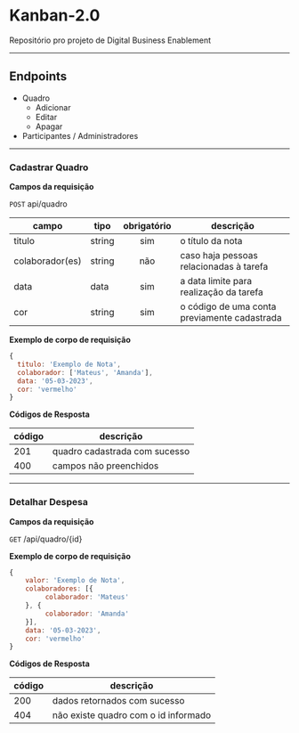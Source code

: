 # Kanban-2.0
Repositório pro projeto de Digital Business Enablement

---

## Endpoints

- Quadro
  - Adicionar
  - Editar
  - Apagar
- Participantes / Administradores

---

### Cadastrar Quadro

**Campos da requisição**

`POST` api/quadro

| campo | tipo | obrigatório | descrição
|-------|------|:-------------:|---
|titulo | string | sim | o título da nota
|colaborador(es) | string | não | caso haja pessoas relacionadas à tarefa
|data|data|sim| a data limite para realização da tarefa
|cor |string |sim | o código de uma conta previamente cadastrada

**Exemplo de corpo de requisição**

```js
{
  titulo: 'Exemplo de Nota',
  colaborador: ['Mateus', 'Amanda'],
  data: '05-03-2023',
  cor: 'vermelho'
}
```

**Códigos de Resposta**

| código | descrição
|-|-
| 201 | quadro cadastrada com sucesso
| 400 | campos não preenchidos
---

### Detalhar Despesa

**Campos da requisição**

`GET` /api/quadro/{id}

**Exemplo de corpo de requisição**
```js
{
    valor: 'Exemplo de Nota',
    colaboradores: [{
		 colaborador: 'Mateus'
	}, {
		 colaborador: 'Amanda'
	}],
    data: '05-03-2023',
    cor: 'vermelho'
}
```

**Códigos de Resposta**

| código | descrição
|-|-
| 200 | dados retornados com sucesso
| 404 | não existe quadro com o id informado
